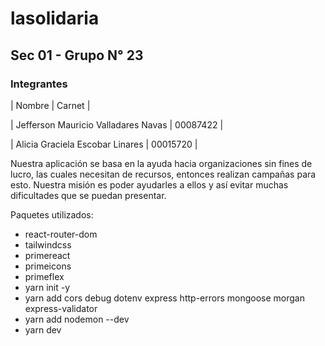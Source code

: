 # lasolidaria

## Sec 01 - Grupo N° 23

### Integrantes

| Nombre        | Carnet        |

| Jefferson Mauricio Valladares Navas | 00087422 |

| Alicia Graciela Escobar Linares | 00015720 |

Nuestra aplicación se basa en la ayuda hacia organizaciones sin fines de lucro, las cuales
necesitan de recursos, entonces realizan campañas para esto. Nuestra misión es poder ayudarles a ellos y así evitar muchas dificultades que se puedan presentar.


Paquetes utilizados:

- react-router-dom
- tailwindcss
- primereact
- primeicons
- primeflex
- yarn init -y
- yarn add cors debug dotenv express http-errors mongoose morgan express-validator
- yarn add nodemon --dev
- yarn dev